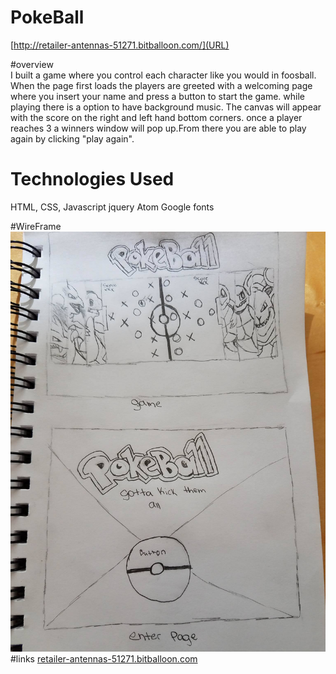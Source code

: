 # PokeBall

[http://retailer-antennas-51271.bitballoon.com/](URL)

#overview  
I built a game where you control each character like you would in foosball. When the page first loads the players are greeted with a welcoming page where you insert your name and press a button to start the game. while playing there is a option to have background music. The canvas will appear with the score on the right and left hand bottom corners. once a player reaches 3 a winners window will pop up.From there you are able to play again by clicking "play again".
# Technologies Used
HTML, CSS, Javascript
jquery
Atom
Google fonts

#WireFrame
![WireFrame](pics/15145292_273842659679263_1149834867_o.jpg)
#links
[retailer-antennas-51271.bitballoon.com](URL)
